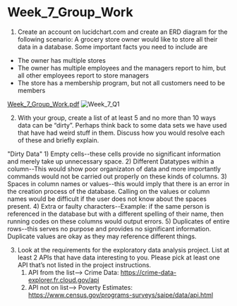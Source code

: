 # Week_7_Group_Work
1. Create an account on lucidchart.com and create an ERD diagram for the following scenario:
A grocery store owner would like to store all their data in a database. Some important facts you need to include are
  - The owner has multiple stores
  - The owner has multiple employees and the managers report to him, but all other
     employees report to store managers
  - The store has a membership program, but not all customers need to be members

[Week_7_Group_Work.pdf](https://github.com/apate305/Week_7_Group_Work/files/7438507/Week_7_Group_Work.pdf)
![Week_7_Q1](https://user-images.githubusercontent.com/69228806/139365717-22858c2f-3c20-4c60-9a64-3658e3b772be.png)

2. With your group, create a list of at least 5 and no more than 10 ways data can be “dirty”. Perhaps think back to some data sets we have used that have had weird stuff in them. Discuss how you would resolve each of these and briefly explain.

"Dirty Data"
    1) Empty cells--these cells provide no significant information and merely take up unnecessary space.
    2) Different Datatypes within a column--This would show poor organizaton of data and more importantly commands would not be carried out
       properly on these kinds of columns.
    3) Spaces in column names or values--this would imply that there is an error in the creation process of the database. Calling on the values
       or column names would be difficult if the user does not know about the spaces present.
    4) Extra or faulty characters--Example: if the same person is referenced in the database but with a different spelling of their name, then
        running codes on these columns would output errors.
    5) Duplicates of entire rows--this serves no purpose and provides no significant information. Duplicate values are okay as they may reference
       different things. 


3. Look at the requirements for the exploratory data analysis project. List at least 2 APIs that have data interesting to you. Please pick at least one API that’s not listed in the project instructions.
    1) API from the list--> Crime Data: https://crime-data-explorer.fr.cloud.gov/api
    2) API not on list--> Poverty Estimates: https://www.census.gov/programs-surveys/saipe/data/api.html
